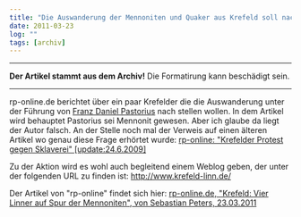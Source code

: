 ```yaml
---
title: "Die Auswanderung der Mennoniten und Quaker aus Krefeld soll nachgestellt werden."
date: 2011-03-23
log: ""
tags: [archiv]
---
```

<hr><b>Der Artikel stammt aus dem Archiv!</b> Die Formatirung kann beschädigt sein.<hr>
rp-online.de berichtet über ein paar Krefelder die die Auswanderung unter der Führung von <a href="http://de.wikipedia.org/wiki/Franz_Daniel_Pastorius">Franz Daniel Pastorius</a> nach stellen wollen. In dem Artikel wird behauptet Pastorius sei Mennonit gewesen. Aber ich glaube da liegt der Autor falsch.  An der Stelle noch mal der Verweis auf einen älteren Artikel wo genau diese Frage erhörtet wurde: <a href="http://www.the-independent-friend.de/?q=node/426">rp-online: "Krefelder Protest gegen Sklaverei" [update:24.6.2009]</a>

Zu der Aktion wird es wohl auch begleitend einem Weblog geben, der unter der folgenden URL zu finden ist: http://www.krefeld-linn.de/

Der Artikel von "rp-online" findet sich hier: <a href="http://www.rp-online.de/niederrheinsued/krefeld/nachrichten/Vier-Linner-auf-Spur-der-Mennoniten_aid_978794.html">rp-online.de, "Krefeld: Vier Linner auf Spur der Mennoniten", von Sebastian Peters, 23.03.2011</a>




